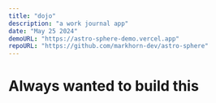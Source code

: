 ```yaml
---
title: "dojo"
description: "a work journal app"
date: "May 25 2024"
demoURL: "https://astro-sphere-demo.vercel.app"
repoURL: "https://github.com/markhorn-dev/astro-sphere"
---
```


# Always wanted to build this
